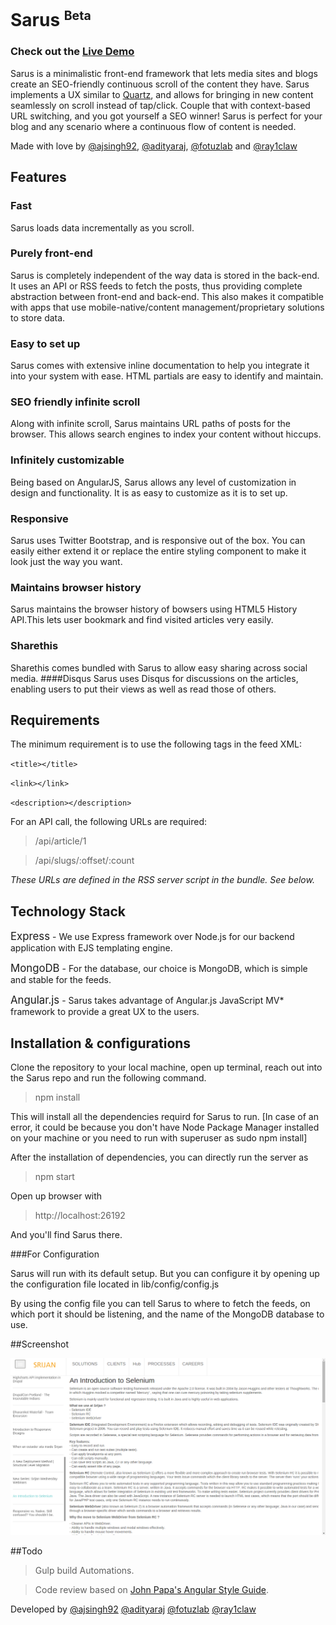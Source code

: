 # Sarus <sup><small>Beta</small></sup>

### Check out the [Live Demo](http://www.theweeklybyte.com)

Sarus is a minimalistic front-end framework that lets media sites and blogs create an SEO-friendly continuous scroll of the content they have. Sarus implements a UX similar to [Quartz](http://qz.com/), and allows for bringing in new content seamlessly on scroll instead of tap/click. Couple that with context-based URL switching, and you got yourself a SEO winner! Sarus is perfect for your blog and any scenario where a continuous flow of content is needed.

Made with love by [@ajsingh92](https://twitter.com/ajsingh92), [@adityaraj](https://twitter.com/adityaraj), [@fotuzlab](https://twitter.com/fotuzlab) and [@ray1claw](https://twitter.com/ray1claw)

## Features

### Fast
Sarus loads data incrementally as you scroll.
### Purely front-end
Sarus is completely independent of the way data is stored in the back-end. It uses an API or RSS feeds to fetch the posts, thus providing complete abstraction between front-end and back-end. This also makes it compatible with apps that use mobile-native/content management/proprietary solutions to store data.
### Easy to set up
Sarus comes with extensive inline documentation to help you integrate it into your system with ease. HTML partials are easy to identify and maintain.
### SEO friendly infinite scroll
Along with infinite scroll, Sarus maintains URL paths of posts for the browser. This allows search engines to index your content without hiccups.
### Infinitely customizable
Being based on AngularJS, Sarus allows any level of customization in design and functionality. It is as easy to customize as it is to set up.
### Responsive
Sarus uses Twitter Bootstrap, and is responsive out of the box. You can easily either extend it or replace the entire styling component to make it look just the way you want.
### Maintains browser history
Sarus maintains the browser history of bowsers using HTML5 History API.This lets user bookmark and find visited articles very easily.
### Sharethis
Sharethis comes bundled with Sarus to allow easy sharing across social media.
####Disqus
Sarus uses Disqus for discussions on the articles, enabling users to put their views as well as read those of others.
## Requirements
The minimum requirement is to use the following tags in the feed XML:

`<title></title>`

`<link></link>`

`<description></description>`

For an API call, the following URLs are required:

> /api/article/1

> /api/slugs/:offset/:count

_These URLs are defined in the RSS server script in the bundle. See below._

## Technology Stack

<big>Express</big> - We use Express framework over Node.js for our backend application with EJS templating engine.

<big>MongoDB</big> - For the database, our choice is MongoDB, which is simple and stable for the feeds.

<big>Angular.js</big> - Sarus takes advantage of Angular.js JavaScript MV* framework to provide a great UX to the users.

## Installation & configurations
Clone the repository to your local machine, open up terminal, reach out into the Sarus repo and run
the following command.

>npm install

This will install all the dependencies requird for Sarus to run.
[In case of an error, it could be because you don't have Node Package Manager installed on your machine or you need to run with superuser as sudo npm install]

After the installation of dependencies, you can directly run the server as

>npm start

Open up browser with

>http://localhost:26192

And you'll find Sarus there.

###For Configuration

Sarus will run with its default setup. But you can configure it by opening up the configuration file located in lib/config/config.js

By using the config file you can tell Sarus to where to fetch the feeds, on which port it should be listening, and the name of the MongoDB database to use.

##Screenshot

![Animated png](screenshots/sarus-1.png "Animation that shows auto completion")

##Todo

> Gulp build Automations.

> Code review based on [John Papa's Angular Style Guide](https://github.com/johnpapa/angularjs-styleguide/blob/master/README.md).


Developed by
[@ajsingh92](https://twitter.com/ajsingh92)
[@adityaraj](https://twitter.com/adityaraj)
[@fotuzlab](https://twitter.com/fotuzlab)
[@ray1claw](https://twitter.com/ray1claw)
